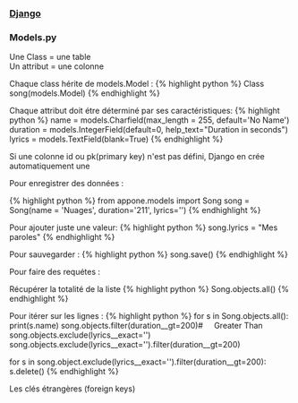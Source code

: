 ### [Django](index.html)
### Models.py

Une Class = une table  
Un attribut = une colonne

Chaque class hérite de models.Model :
{% highlight python %}
Class song(models.Model)
{% endhighlight %}

Chaque attribut doit étre déterminé par ses caractéristiques:
{% highlight python %}
name = models.Charfield(max_length = 255, default='No Name')
duration = models.IntegerField(default=0, help_text="Duration in seconds")
lyrics = models.TextField(blank=True)
{% endhighlight %}

Si une colonne id ou pk(primary key) n'est pas défini, Django en crée automatiquement une


Pour enregistrer des données :

{% highlight python %}
from appone.models import Song
song = Song(name = 'Nuages', duration='211', lyrics='')
{% endhighlight %}

Pour ajouter juste une valeur:
{% highlight python %}
song.lyrics = "Mes paroles"
{% endhighlight %}

Pour sauvegarder :
{% highlight python %}
song.save()
{% endhighlight %}

Pour faire des requétes :

Récupérer la totalité de la liste
{% highlight python %}
Song.objects.all()
{% endhighlight %}

Pour itérer sur les lignes :
{% highlight python %}
for s in Song.objects.all():
  print(s.name)
song.objects.filter(duration__gt=200)#     Greater Than
song.objects.exclude(lyrics__exact='')
song.objects.exclude(lyrics__exact='').filter(duration__gt=200)

for s in song.object.exclude(lyrics__exact='').filter(duration__gt=200):
	s.delete()
{% endhighlight %}

Les clés étrangères (foreign keys)
